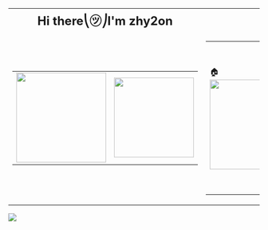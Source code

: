 <!-- 전체 구조: 2행 2열 테이블 -->
<div align="center">
  <table>
    <!-- 1행: 제목들 -->
    <tr>
      <td align="center" width="50%">
        <span style="font-size: 24px;"><b>Hi there⎝㋡⎠I'm zhy2on</b></span>
      </td>
      <td align="center" width="50%">
        <span style="font-size: 24px;"><b>Blog (۶•̀ᴗ•́)۶ ✍</b></span>
      </td>
    </tr>
    <!-- 2행: 내부 콘텐츠 각 셀에 다시 테이블 -->
    <tr>
      <!-- 왼쪽 셀: GitHub stats 2개 -->
      <td align="center">
        <table>
          <tr>
            <td>
              <a href="https://github.com/zhy2on?tab=repositories">
                <img src="https://github-readme-stats.vercel.app/api?username=zhy2on&show_icons=true&theme=slateorange&hide_border=1" width="180"/>
              </a>
            </td>
            <td>
              <a href="https://solved.ac/ojh5940">
                <img src="http://mazassumnida.wtf/api/v2/generate_badge?boj=ojh5940" width="160"/>
              </a>
            </td>
          </tr>
        </table>
      </td>
      <!-- 오른쪽 셀: 프로필 이미지 + Velog -->
      <td align="center">
        <table>
          <tr>
            <td>
              🏠
              <a href="https://velog.io/@zhy2on">
                <img src="https://github.com/user-attachments/assets/17b13eb7-8d7f-4683-a7a8-fe22d9ddb632" width="180"/>
              </a>
            </td>
            <td>
              <a href="https://velog.io/@zhy2on">
                <img src="https://velog-readme-stats.vercel.app/api/list?name=zhy2on" width="300"/>
              </a>
            </td>
          </tr>
        </table>
      </td>
    </tr>
  </table>
</div>
<a href="https://velog.io/@zhy2on"><img src="https://img.shields.io/badge/zhy2on.log-11B48A?style=flat-square&logo=Vimeo&logoColor=white&link=https://velog.io/@zhy2on"/></a>
